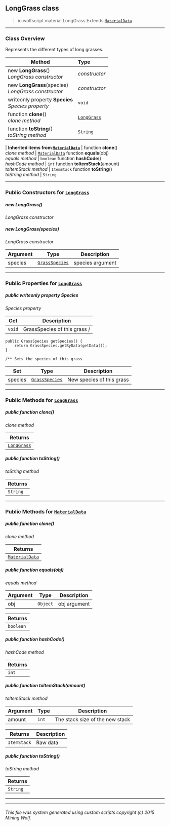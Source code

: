 ## LongGrass __class__

>io.wolfscript.material.LongGrass
>Extends [`MaterialData`](MaterialData.md)

---

### Class Overview

Represents the different types of long grasses.

Method | Type   
--- | :--- 
new __LongGrass__() <br> _LongGrass constructor_ | _constructor_
new __LongGrass__(species) <br> _LongGrass constructor_ | _constructor_
 writeonly property __Species__ <br> _Species property_ | `void`
 function __clone__() <br> _clone method_ | [`LongGrass`](LongGrass.md)
 function __toString__() <br> _toString method_ | `String`
 |
__Inherited items from [`MaterialData`](MaterialData.md)__ |
 function __clone__() <br> _clone method_ | [`MaterialData`](MaterialData.md)
 function __equals__(obj) <br> _equals method_ | `boolean`
 function __hashCode__() <br> _hashCode method_ | `int`
 function __toItemStack__(amount) <br> _toItemStack method_ | `ItemStack`
 function __toString__() <br> _toString method_ | `String`





---

### Public Constructors for [`LongGrass`](LongGrass.md)

##### <a id='longgrass'></a>new __LongGrass__() 

_LongGrass constructor_


##### <a id='longgrass'></a>new __LongGrass__(species) 

_LongGrass constructor_

Argument | Type | Description  
--- | --- | --- 
species | [`GrassSpecies`](..\GrassSpecies.md) | species argument

---

### Public Properties for [`LongGrass`](LongGrass.md)

##### <a id='species'></a>public  writeonly property __Species__

_Species property_

Get | Description
--- | --- 
`void` | GrassSpecies of this grass /
    public GrassSpecies getSpecies() {
        return GrassSpecies.getByData(getData());
    }

    /** Sets the species of this grass

Set | Type | Description  
--- | --- | --- 
species | [`GrassSpecies`](..\GrassSpecies.md) | New species of this grass


---

### Public Methods for [`LongGrass`](LongGrass.md)

##### <a id='clone'></a>public  function __clone__()

_clone method_

Returns | 
--- | 
[`LongGrass`](LongGrass.md) |


##### <a id='tostring'></a>public  function __toString__()

_toString method_

Returns | 
--- | 
`String` |


---

### Public Methods for [`MaterialData`](MaterialData.md)

##### <a id='clone'></a>public  function __clone__()

_clone method_

Returns | 
--- | 
[`MaterialData`](MaterialData.md) |


##### <a id='equals'></a>public  function __equals__(obj)

_equals method_

Argument | Type | Description  
--- | --- | --- 
obj | `Object` | obj argument

Returns | 
--- | 
`boolean` |


##### <a id='hashcode'></a>public  function __hashCode__()

_hashCode method_

Returns | 
--- | 
`int` |


##### <a id='toitemstack'></a>public  function __toItemStack__(amount)

_toItemStack method_

Argument | Type | Description  
--- | --- | --- 
amount | `int` | The stack size of the new stack

Returns | Description
--- | --- 
`ItemStack` | Raw data


##### <a id='tostring'></a>public  function __toString__()

_toString method_

Returns | 
--- | 
`String` |


---


---


###### This file was system generated using custom scripts copyright (c) 2015 Mining Wolf.
	

